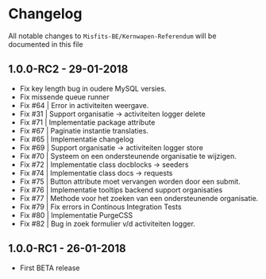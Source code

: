 # Changelog

All notable changes to `Misfits-BE/Kernwapen-Referendum` will be documented in this file

## 1.0.0-RC2 - 29-01-2018

- Fix key length bug in oudere MySQL versies. 
- Fix missende queue runner 
- Fix #64 | Error in activiteiten weergave.
- Fix #31 | Support organisatie -> activiteiten logger delete
- Fix #71 | Implementatie package attribute
- Fix #67 | Paginatie instantie translaties. 
- Fix #65 | Implementatie changelog
- Fix #69 | Support organisatie -> activiteiten logger store
- Fix #70 | Systeem on een ondersteunende organisatie te wijzigen.
- Fix #72 | Implementatie class docblocks -> seeders
- Fix #74 | Implementatie class docs -> requests 
- Fix #75 | Button attribute moet vervangen worden door een submit.
- Fix #76 | Implementatie tooltips backend support organisaties
- Fix #77 | Methode voor het zoeken van een ondersteunende organisatie.
- Fix #79 | Fix errors in Continous Integration Tests
- Fix #80 | Implementatie PurgeCSS
- Fix #82 | Bug in zoek formulier v/d activiteiten logger.

## 1.0.0-RC1 - 26-01-2018

- First BETA release